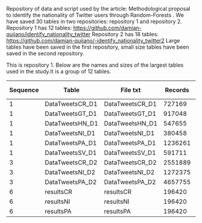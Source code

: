 Repository of data and script used by the article: Methodological proposal to identify the nationality of Twitter users through Random-Forests .
We have saved 30 tables in two repositories: repository 1 and repository 2. 
Repository 1 has 12 tables:  https://github.com/damian-quijano/identify_nationality_twitter
Repository 2 has 18 tables: https://github.com/damian-quijano/-identify_nationality_twitter2 
Large tables have been saved in the first repository, small size tables have been saved in the second repository.

This is repository 1. Below are the names and sizes of the largest tables used in the study.It is a group of 12 tables.


| Sequence 	| Table           	| File txt        	| Records 	| Size kb txt 	| Size kb zip 	|
|----------	|-----------------	|-----------------	|---------	|-------------	|-------------	|
| 1        	| DataTweetsCR_D1 	| DataTweetsCR_D1 	| 727169  	| 233553      	|             	|
| 1        	| DataTweetsGT_D1 	| DataTweetsGT_D1 	| 917048  	| 286160      	|             	|
| 1        	| DataTweetsHN_D1 	| DataTweetsHN_D1 	| 547655  	| 174158      	|             	|
| 1        	| DataTweetsNI_D1 	| DataTweetsNI_D1 	| 380458  	| 124279      	|             	|
| 1        	| DataTweetsPA_D1 	| DataTweetsPA_D1 	| 1236261 	| 419665      	|             	|
| 1        	| DataTweetsSV_D1 	| DataTweetsSV_D1 	| 591711  	| 212904      	|             	|
| 3        	| DataTweetsCR_D2 	| DataTweetsCR_D2 	| 2551889 	| 873283      	| 238156      	|
| 3        	| DataTweetsNI_D2 	| DataTweetsNI_D2 	| 1272375 	| 487276      	| 123409      	|
| 3        	| DataTweetsPA_D2 	| DataTweetsPA_D2 	| 4657755 	| 1692831     	| 459160      	|
| 6        	| resultsCR       	| resultsCR       	| 196420  	| 100446      	|             	|
| 6        	| resultsNI       	| resultsNI       	| 196420  	| 100513      	|             	|
| 6        	| resultsPA       	| resultsPA       	| 196420  	| 100493      	|             	|
